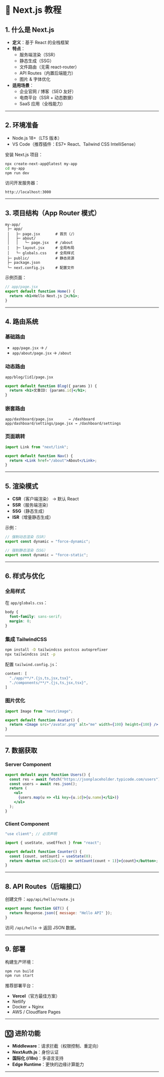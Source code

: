 # 🚀 Next.js 教程

## 1. 什么是 Next.js
- **定义**：基于 React 的全栈框架  
- **特点**：
  - 服务端渲染（SSR）
  - 静态生成（SSG）
  - 文件路由（无需 react-router）
  - API Routes（内置后端能力）
  - 图片 & 字体优化
- **适用场景**：
  - 企业官网 / 博客（SEO 友好）
  - 电商平台（SSR + 动态数据）
  - SaaS 应用（全栈能力）

---

## 2. 环境准备
- Node.js 18+（LTS 版本）
- VS Code（推荐插件：ES7+ React、Tailwind CSS IntelliSense）

安装 Next.js 项目：
```bash
npx create-next-app@latest my-app
cd my-app
npm run dev
```

访问开发服务器：
```
http://localhost:3000
```

---

## 3. 项目结构（App Router 模式）
```
my-app/
 ├─ app/
 │   ├─ page.jsx       # 首页（/）
 │   ├─ about/
 │   │   └─ page.jsx   # /about
 │   ├─ layout.jsx     # 全局布局
 │   └─ globals.css    # 全局样式
 ├─ public/            # 静态资源
 ├─ package.json
 └─ next.config.js     # 配置文件
```

示例页面：
```jsx
// app/page.jsx
export default function Home() {
  return <h1>Hello Next.js 🚀</h1>;
}
```

---

## 4. 路由系统
### 基础路由
- `app/page.jsx` → `/`
- `app/about/page.jsx` → `/about`

### 动态路由
```bash
app/blog/[id]/page.jsx
```
```jsx
export default function Blog({ params }) {
  return <h1>文章ID: {params.id}</h1>;
}
```

### 嵌套路由
```
app/dashboard/page.jsx       → /dashboard
app/dashboard/settings/page.jsx → /dashboard/settings
```

### 页面跳转
```jsx
import Link from "next/link";

export default function Nav() {
  return <Link href="/about">About</Link>;
}
```

---

## 5. 渲染模式
- **CSR**（客户端渲染） → 默认 React  
- **SSR**（服务端渲染）
- **SSG**（静态生成）
- **ISR**（增量静态生成）

示例：
```jsx
// 强制动态渲染（SSR）
export const dynamic = "force-dynamic";

// 强制静态渲染（SSG）
export const dynamic = "force-static";
```

---

## 6. 样式与优化
### 全局样式
在 `app/globals.css`：
```css
body {
  font-family: sans-serif;
  margin: 0;
}
```

### 集成 TailwindCSS
```bash
npm install -D tailwindcss postcss autoprefixer
npx tailwindcss init -p
```
配置 `tailwind.config.js`：
```js
content: [
  "./app/**/*.{js,ts,jsx,tsx}",
  "./components/**/*.{js,ts,jsx,tsx}",
]
```

### 图片优化
```jsx
import Image from "next/image";

export default function Avatar() {
  return <Image src="/avatar.png" alt="me" width={100} height={100} />;
}
```

---

## 7. 数据获取
### Server Component
```jsx
export default async function Users() {
  const res = await fetch("https://jsonplaceholder.typicode.com/users");
  const users = await res.json();
  return (
    <ul>
      {users.map(u => <li key={u.id}>{u.name}</li>)}
    </ul>
  );
}
```

### Client Component
```jsx
"use client"; // 必须声明

import { useState, useEffect } from "react";

export default function Counter() {
  const [count, setCount] = useState(0);
  return <button onClick={() => setCount(count + 1)}>{count}</button>;
}
```

---

## 8. API Routes（后端接口）
创建文件：`app/api/hello/route.js`
```js
export async function GET() {
  return Response.json({ message: "Hello API" });
}
```
访问 `/api/hello` → 返回 JSON 数据。

---

## 9. 部署
构建生产环境：
```bash
npm run build
npm run start
```

推荐部署平台：
- **Vercel**（官方最佳方案）
- Netlify
- Docker + Nginx
- AWS / Cloudflare Pages

---

## 🔟 进阶功能
- **Middleware**：请求拦截（权限控制、重定向）
- **NextAuth.js**：身份认证
- **国际化 (i18n)**：多语言支持
- **Edge Runtime**：更快的边缘计算能力

---
